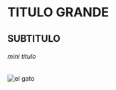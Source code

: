 # TITULO GRANDE

## SUBTITULO

###### mini titulo

![el gato](https://media.tenor.com/YlYOt2UOxloAAAAM/kot-koty.gif)
